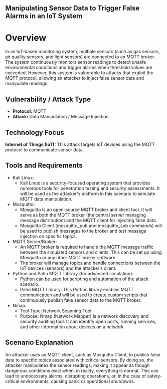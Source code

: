 ## Manipulating Sensor Data to Trigger False Alarms in an IoT System
# Overview
In an IoT-based monitoring system, multiple sensors (such as gas sensors, air quality sensors, and light sensors) are connected to an MQTT broker. The system continuously monitors sensor readings to detect unsafe environmental conditions and trigger alarms when threshold values are exceeded. However, this system is vulnerable to attacks that exploit the MQTT protocol, allowing an attacker to inject false sensor data and manipulate readings.

## Vulnerability / Attack Type
- **Protocol:** MQTT
- **Attack:** Data Manipulation / Message Injection

## Technology Focus
**Internet of Things (IoT):** This attack targets IoT devices using the MQTT protocol to communicate sensor data.

## Tools and Requirements
- Kali Linux:
  - Kali Linux is a security-focused operating system that provides numerous tools for penetration testing and security assessments. It will be used as the attacker's platform in this scenario to simulate MQTT data manipulation.
- Mosquitto:
  - Mosquitto is an open-source MQTT broker and client tool. It will serve as both the MQTT broker (the central server managing message distribution) and the MQTT client for injecting false data.
  - Mosquitto Client (mosquitto_pub and mosquitto_sub commands) will be used to publish messages to the broker and test message injection on specific topics.
- MQTT Server/Broker:
  - An MQTT broker is required to handle the MQTT message traffic between the simulated sensors and clients. This can be set up using Mosquitto or any other MQTT broker software.
  - The broker will manage topics and handle connections between the IoT devices (sensors) and the attacker’s client.
- Python and Paho MQTT Library (for advanced simulation):
  - Python can be used for scripting and automation of the attack scenario.
  - Paho MQTT Library: This Python library enables MQTT communication and will be used to create custom scripts that continuously publish fake sensor data to the MQTT broker.
- Nmap:
  - Tool Type: Network Scanning Tool
  - Purpose: Nmap (Network Mapper) is a network discovery and security auditing tool. It can identify open ports, running services, and other information about devices on a network.



## Scenario Explanation
An attacker uses an MQTT client, such as Mosquitto Client, to publish false data to specific topics associated with critical sensors. By doing so, the attacker manipulates the sensor readings, making it appear as though dangerous conditions exist when, in reality, everything is normal. This can lead to unnecessary alarms, disrupting operations, or, in the case of safety-critical environments, causing panic or operational shutdowns.

